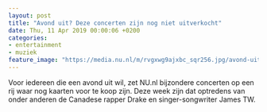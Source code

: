 ```yaml
---
layout: post
title: "Avond uit? Deze concerten zijn nog niet uitverkocht"
date: Thu, 11 Apr 2019 00:00:06 +0200
categories: 
- entertainment 
- muziek 
feature_image: "https://media.nu.nl/m/rvgxwg9ajxbc_sqr256.jpg/avond-uit-deze-concerten-zijn-nog-niet-uitverkocht.jpg"
---
```


Voor iedereen die een avond uit wil, zet NU.nl bijzondere concerten op een rij waar nog kaarten voor te koop zijn. Deze week zijn dat optredens van onder anderen de Canadese rapper Drake en singer-songwriter James TW.
